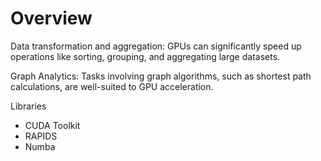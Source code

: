 # Overview

Data transformation and aggregation: GPUs can significantly speed up operations like sorting, grouping, and aggregating large datasets.  

Graph Analytics: Tasks involving graph algorithms, such as shortest path calculations, are well-suited to GPU acceleration.  

Libraries
- CUDA Toolkit
- RAPIDS
- Numba